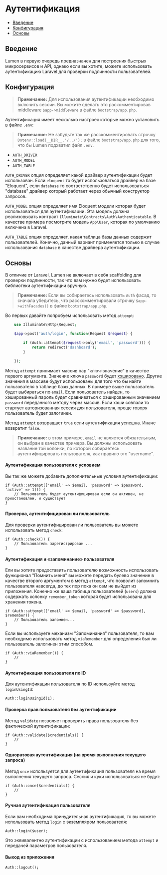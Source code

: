 # Аутентификация

- [Введение](#introduction)
- [Конфигурация](#configuration)
- [Основы](#basic-usage)

<a name="introduction"></a>
## Введение

Lumen в первую очередь предназначен для построения быстрых микросервисов и API, однако если вы хотите, можете использовать аутентификацию Laravel для проверки подлинности пользователей.

<a name="configuration"></a>
## Конфигурация

> **Примечание:** Для использования аутентификации необходимо включить сессии. Вы можите сделать это раскомментировав middleware `$app->middleware` в файле `bootstrap/app.php`.

Аутентификация имеет несколько настроек которые можно установить в файле `.env`:

> **Примечание:** Не забудьте так же расскомментировать строчку `Dotenv::load(__DIR__.'/../');` в файле `bootstrap/app.php` для того, что бы Lumen подхватил файл `.env`.

- `AUTH_DRIVER`
- `AUTH_MODEL`
- `AUTH_TABLE`

`AUTH_DRIVER` опция определяет какой драйвер аутентификации будет использован. Если `eloquent` то будет использоваться драйвер на базе "Eloquent", если `database` то соответственно будет использоваться "database" драйвер который работает через обычный конструктор запросов.

`AUTH_MODEL` опция определяет имя Eloquent модели которая будет использоваться для аутентификации. Эта модель должна реализовывать контракт `Illuminate\Contracts\Auth\Authenticatable`. В качестве примера посмотрите модель `App\User`, которая по умолчанию включена в Laravel.

`AUTH_TABLE` опция определяет, какая таблица базы данных содержит пользователей. Конечно, данный вариант применяется только в случае использования `database` в качестве драйвера аутентификации.

<a name="basic-usage"></a>
## Основы

В отличие от Laravel, Lumen не включает в себя scaffolding для проверки подлинности, так что вам нужно будет использовать библиотеки аутентификации вручную.

> **Примечание:** Если вы собираетесь использовать `Auth` фасад, то сначала убедитесь, что расскомментировали строчку `$app->withFacades()` в файле `bootstrap/app.php`.

Во первых давайте попробуем использовать метод `attempt`:

```php
	use Illuminate\Http\Request;

	$app->post('auth/login', function(Request $request) {

		if (Auth::attempt($request->only('email', 'password'))) {
			return redirect('dashboard');
		}

	});
```

Метод `attempt` принимает массив пар "ключ-значение" в качестве первого аргумента. Значение ключа `password` будет  [хэшировано](/docs/hashing). Другие значения в массиве будут использованы для того что бы найти пользователя в таблице базы данных. В примере выше пользователь будет выбираться по `email`. Если пользователь найден, то хэшированный пароль будет сравниваться с хэшированным значением `password` переданного методу через массив. Если хэши совпали то стартует авторизованная сессия для пользователя, проще говоря пользователь будет залогинен.

Метод `attempt` возвращает `true` если аутентификация успешна. Иначе возвратит `false`.

> **Примечание:** в этом примере, `email` не является обязательным, он выбран в качестве примера. Вы должны использовать название той колонки, по которой собираетесь аутентифицировать пользователя, как правило это "username".

#### Аутентификация пользователя с условием

Вы так же можете добавить дополнительные условия аутентификации:

	if (Auth::attempt(['email' => $email, 'password' => $password, 'active' => 1]))	{
		// Пользователь будет аутентифицирован если он активен, не приостановлен, и существует
	}

#### Проверка, аутентифицирован ли пользователь

Для проверки аутентифицирован ли пользователь вы можете использовать метод `check`:

	if (Auth::check()) {
		// Пользователь зарегистрирован ...
	}

#### Аутентификация и «запоминание» пользователя

Ели вы хотите предоставить пользователю возможность использовать функционал "Помнить меня" вы можете передать булево значение в качестве второго аргументом в метод `attempt`, что позволит запомнить пользователя навсегда, до тех пор пока он сам не выйдет из приложения. Конечно же ваша таблица пользователей (`users`) должна содержать колонку `remember_token` которая будет использована для хранения токена.

	if (Auth::attempt(['email' => $email, 'password' => $password], $remember)) {
		// Пользователь запомнен...
	}

Если вы используете механизм "Запоминания" пользователя, то вам необходимо использовать метод `viaRemember` для определения был ли пользователь залогинен этим способом.

	if (Auth::viaRemember()) {
		//
	}

#### Аутентификация пользователя по ID

Для аутентификации пользователя по ID используйте метод `loginUsingId`:

	Auth::loginUsingId(1);

#### Проверка прав пользователя без аутентификации

Метод `validate` позволяет проверить права пользователя без фактической аутентификации:

	if (Auth::validate($credentials)) {
		//
	}

#### Одноразовая аутентификация (на время выполнения текущего запроса)

Метод `once` используется для аутентификация пользователя на время выполнения текущего запроса. Сессия и куки использоваться не будут:

	if (Auth::once($credentials)) {
		//
	}

#### Ручная аутентификация пользователя

Если вам необходима принудительная аутентификация, то вы можете использовать метод `login` с экземпляром пользователя:

	Auth::login($user);

Это эквивалентно аутентификации с использованием метода `attempt` и передачей параметров пользователя.

#### Выход из приложения

	Auth::logout();
